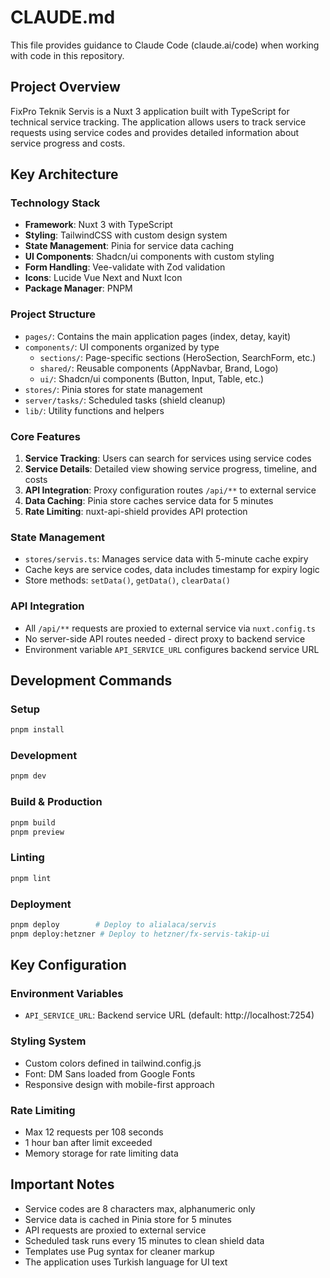 # CLAUDE.md

This file provides guidance to Claude Code (claude.ai/code) when working with code in this repository.

## Project Overview

FixPro Teknik Servis is a Nuxt 3 application built with TypeScript for technical service tracking. The application allows users to track service requests using service codes and provides detailed information about service progress and costs.

## Key Architecture

### Technology Stack
- **Framework**: Nuxt 3 with TypeScript
- **Styling**: TailwindCSS with custom design system
- **State Management**: Pinia for service data caching
- **UI Components**: Shadcn/ui components with custom styling
- **Form Handling**: Vee-validate with Zod validation
- **Icons**: Lucide Vue Next and Nuxt Icon
- **Package Manager**: PNPM

### Project Structure
- `pages/`: Contains the main application pages (index, detay, kayit)
- `components/`: UI components organized by type
  - `sections/`: Page-specific sections (HeroSection, SearchForm, etc.)
  - `shared/`: Reusable components (AppNavbar, Brand, Logo)
  - `ui/`: Shadcn/ui components (Button, Input, Table, etc.)
- `stores/`: Pinia stores for state management
- `server/tasks/`: Scheduled tasks (shield cleanup)
- `lib/`: Utility functions and helpers

### Core Features
1. **Service Tracking**: Users can search for services using service codes
2. **Service Details**: Detailed view showing service progress, timeline, and costs
3. **API Integration**: Proxy configuration routes `/api/**` to external service
4. **Data Caching**: Pinia store caches service data for 5 minutes
5. **Rate Limiting**: nuxt-api-shield provides API protection

### State Management
- `stores/servis.ts`: Manages service data with 5-minute cache expiry
- Cache keys are service codes, data includes timestamp for expiry logic
- Store methods: `setData()`, `getData()`, `clearData()`

### API Integration
- All `/api/**` requests are proxied to external service via `nuxt.config.ts`
- No server-side API routes needed - direct proxy to backend service
- Environment variable `API_SERVICE_URL` configures backend service URL

## Development Commands

### Setup
```bash
pnpm install
```

### Development
```bash
pnpm dev
```

### Build & Production
```bash
pnpm build
pnpm preview
```

### Linting
```bash
pnpm lint
```

### Deployment
```bash
pnpm deploy        # Deploy to alialaca/servis
pnpm deploy:hetzner # Deploy to hetzner/fx-servis-takip-ui
```

## Key Configuration

### Environment Variables
- `API_SERVICE_URL`: Backend service URL (default: http://localhost:7254)

### Styling System
- Custom colors defined in tailwind.config.js
- Font: DM Sans loaded from Google Fonts
- Responsive design with mobile-first approach

### Rate Limiting
- Max 12 requests per 108 seconds
- 1 hour ban after limit exceeded
- Memory storage for rate limiting data

## Important Notes

- Service codes are 8 characters max, alphanumeric only
- Service data is cached in Pinia store for 5 minutes
- API requests are proxied to external service
- Scheduled task runs every 15 minutes to clean shield data
- Templates use Pug syntax for cleaner markup
- The application uses Turkish language for UI text
